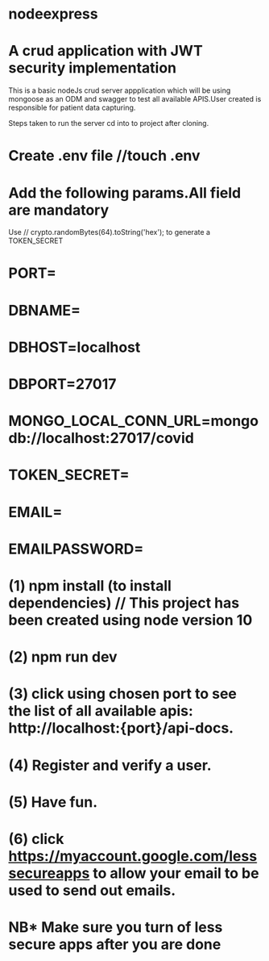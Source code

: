 # nodeexpress
# A crud application with JWT security implementation

This is a basic nodeJs crud server appplication which will be using mongoose as an ODM and swagger to test all available APIS.User created is responsible for patient data capturing.

Steps taken to run the server
cd into to project after cloning.
 # Create .env file //touch .env 
 # Add the following params.All field are mandatory 
 Use  // crypto.randomBytes(64).toString('hex'); to generate a TOKEN_SECRET
# PORT=
# DBNAME=
# DBHOST=localhost
# DBPORT=27017
# MONGO_LOCAL_CONN_URL=mongodb://localhost:27017/covid
# TOKEN_SECRET=  
# EMAIL=
# EMAILPASSWORD=


# (1) npm install (to install dependencies) // This project has been created using node version 10
# (2) npm run dev
# (3) click using chosen port to see the list of all available apis: http://localhost:{port}/api-docs.
# (4) Register and verify a user.
# (5) Have fun.
# (6) click https://myaccount.google.com/lesssecureapps to allow your email to be used to send out emails.
# NB* Make sure you turn of less secure apps after you are done

